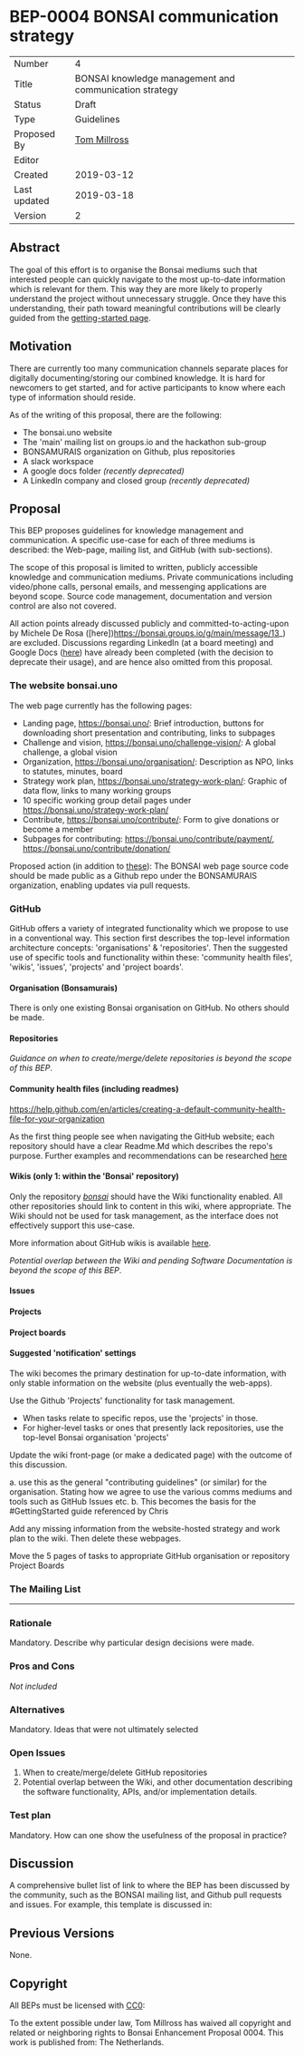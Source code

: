 # BEP-0004 BONSAI communication strategy

| | |
| - | - |
| Number | 4 |
| Title | BONSAI knowledge management and communication strategy |
| Status | Draft |
| Type | Guidelines |
| Proposed By | [Tom Millross](https://github.com/tmillross/) |
| Editor |  |
| Created | 2019-03-12 |
| Last updated | 2019-03-18 |
| Version | 2 |

## Abstract

The goal of this effort is to organise the Bonsai mediums such that interested people can quickly navigate to the most up-to-date information which is relevant for them. This way they are more likely to properly understand the project without unnecessary struggle. Once they have this understanding, their path toward meaningful contributions will be clearly guided from the [getting-started page](https://github.com/BONSAMURAIS/bonsai/wiki/Getting-started).

## Motivation

There are currently too many communication channels separate places for digitally documenting/storing our combined knowledge. It is  hard for newcomers to get started, and for active participants to know where each type of information should reside.

As of the writing of this proposal, there are the following:

* The bonsai.uno website
* The 'main' mailing list on groups.io and the hackathon sub-group
* BONSAMURAIS organization on Github, plus repositories
* A slack workspace
* A google docs folder _(recently deprecated)_
* A LinkedIn company and closed group _(recently deprecated)_

## Proposal

This BEP proposes guidelines for knowledge management and communication. A specific use-case for each of three mediums is described: the Web-page, mailing list, and GitHub (with sub-sections). 

The scope of this proposal is limited to written, publicly accessible knowledge and communication mediums. Private communications including video/phone calls, personal emails, and messenging applications are beyond scope. Source code management, documentation and version control are also not covered.

All action points already discussed publicly and committed-to-acting-upon by Michele De Rosa ([here])https://bonsai.groups.io/g/main/message/13_) are excluded. Discussions regarding LinkedIn (at a board meeting) and Google Docs ([here](https://bonsai.groups.io/g/main/topic/30174153?p=,,,20,0,0,0::recentpostdate,,,20,2,0,0&allview=1)) have already been completed (with the decision to deprecate their usage), and are hence also omitted from this proposal.

### The website bonsai.uno

The web page currently has the following pages:

* Landing page, https://bonsai.uno/: Brief introduction, buttons for downloading short presentation and contributing, links to subpages
* Challenge and vision, https://bonsai.uno/challenge-vision/: A global challenge, a global vision
* Organization, https://bonsai.uno/organisation/: Description as NPO, links to statutes, minutes, board
* Strategy work plan, https://bonsai.uno/strategy-work-plan/: Graphic of data flow, links to many working groups
* 10 specific working group detail pages under https://bonsai.uno/strategy-work-plan/
* Contribute, https://bonsai.uno/contribute/: Form to give donations or become a member
* Subpages for contributing: https://bonsai.uno/contribute/payment/, https://bonsai.uno/contribute/donation/

Proposed action (in addition to [these](https://bonsai.groups.io/g/main/message/13_)): 
The BONSAI web page source code should be made public as a Github repo under the BONSAMURAIS organization, enabling updates via pull requests.

### GitHub
GitHub offers a variety of integrated functionality which we propose to use in a conventional way. This section first describes the top-level information architecture concepts: 'organisations' & 'repositories'. Then the suggested use of specific tools and functionality within these: 'community health files', 'wikis', 'issues', 'projects' and 'project boards'.

#### Organisation (Bonsamurais)
There is only one existing Bonsai organisation on GitHub. No others should be made.

#### Repositories
_Guidance on when to create/merge/delete repositories is beyond the scope of this BEP_.

#### Community health files (including readmes)
https://help.github.com/en/articles/creating-a-default-community-health-file-for-your-organization

As the first thing people see when navigating the GitHub website; each repository should have a clear Readme.Md which describes the repo's purpose. Further examples and recommendations can be researched [here](https://github.com/matiassingers/awesome-readme)

#### Wikis (only 1: within the 'Bonsai' repository)
Only the repository _[bonsai](https://github.com/BONSAMURAIS/bonsai)_ should have the Wiki functionality enabled. 
All other repositories should link to content in this wiki, where appropriate.
The Wiki should not be used for task management, as the interface does not effectively support this use-case.


More information about GitHub wikis is available [here](https://help.github.com/en/articles/about-wikis).

_Potential overlap between the Wiki and pending Software Documentation is beyond the scope of this BEP_.

#### Issues
#### Projects
#### Project boards
#### Suggested 'notification' settings

The wiki becomes the primary destination for up-to-date information, with only stable information on the website (plus eventually the web-apps).

Use the Github 'Projects' functionality for task management.

* When tasks relate to specific repos, use the 'projects' in those.
* For higher-level tasks or ones that presently lack repositories, use the top-level Bonsai organisation 'projects'

Update the wiki front-page (or make a dedicated page) with the outcome of this discussion.

a.       use this as the general "contributing guidelines" (or similar) for the organisation. Stating how we agree to use the various comms mediums and tools such as GitHub Issues etc.
b.       This becomes the basis for the #GettingStarted guide referenced by Chris

Add any missing information from the website-hosted strategy and work plan to the wiki. Then delete these webpages.

Move the 5 pages of tasks to appropriate GitHub organisation or repository Project Boards

### The Mailing List


**** 

### Rationale

Mandatory. Describe why particular design decisions were made.

### Pros and Cons

_Not included_

### Alternatives

Mandatory. Ideas that were not ultimately selected

### Open Issues

1.  When to create/merge/delete GitHub repositories
2.  Potential overlap between the Wiki, and other documentation describing the software functionality, APIs, and/or implementation details.

### Test plan

Mandatory. How can one show the usefulness of the proposal in practice?

## Discussion

A comprehensive bullet list of link to where the BEP has been discussed by the community, such as the BONSAI mailing list, and Github pull requests and issues. For example, this template is discussed in:


## Previous Versions

None.

## Copyright

All BEPs must be licensed with [CC0](https://creativecommons.org/publicdomain/zero/1.0/):

  To the extent possible under law, Tom Millross has waived all copyright and related or neighboring
  rights to Bonsai Enhancement Proposal 0004. This work is published from: The Netherlands.
